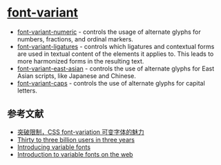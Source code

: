 # [font-variant](https://developer.mozilla.org/en-US/docs/Web/CSS/font-variant)

- [font-variant-numeric](https://developer.mozilla.org/en-US/docs/Web/CSS/font-variant-numeric#browser_compatibility) - controls the usage of alternate glyphs for numbers, fractions, and ordinal markers.
- [font-variant-ligatures](https://developer.mozilla.org/en-US/docs/Web/CSS/font-variant-ligatures) - controls which ligatures and contextual forms are used in textual content of the elements it applies to. This leads to more harmonized forms in the resulting text.
- [font-variant-east-asian](https://developer.mozilla.org/en-US/docs/Web/CSS/font-variant-east-asian) - controls the use of alternate glyphs for East Asian scripts, like Japanese and Chinese.
- [font-variant-caps](https://developer.mozilla.org/zh-CN/docs/Web/CSS/font-variant-caps) - controls the use of alternate glyphs for capital letters.

## 参考文献

- [突破限制，CSS font-variation 可变字体的魅力 ](https://www.cnblogs.com/coco1s/p/15944634.html)
- [Thirty to three billion users in three years](https://variablefonts.typenetwork.com/?utm_source=developers.google.com&utm_medium=referral)
- [Introducing variable fonts](https://fonts.google.com/knowledge/introducing_type/introducing_variable_fonts)
- [Introduction to variable fonts on the web](https://web.dev/variable-fonts/)
